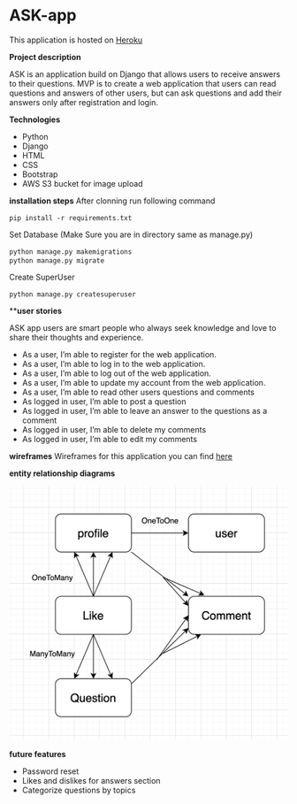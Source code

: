 # ASK-app

This application is hosted on [Heroku](https://djangoaskapp.herokuapp.com/) 


**Project description**

ASK is an application build on Django that allows users to receive answers to their questions. MVP is to create a web application that users can read questions and answers of other users, but can ask questions and add their answers only after registration and login.


**Technologies**

- Python
- Django
- HTML
- CSS
- Bootstrap
- AWS S3 bucket for image upload

**installation steps**
After clonning run following command 
```
pip install -r requirements.txt
```

Set Database (Make Sure you are in directory same as manage.py)
```
python manage.py makemigrations
python manage.py migrate
```

Create SuperUser
```
python manage.py createsuperuser
```
****user stories**

ASK app users are smart people who always seek knowledge and love to share their thoughts and experience. 

- As a user, I’m able to register for the web application.
- As a user, I’m able to log in to the web application.
- As a user, I’m able to log out of the web application.
- As a user, I’m able to update my account from the web application.
- As a user, I’m able to read other users questions and comments
- As logged in user, I’m able to post a question
- As logged in user, I’m able to leave an answer to the questions as a comment
- As logged in user, I’m able to delete my comments
- As logged in user, I’m able to edit my comments

**wireframes**
Wireframes for this application you can find [here](https://xd.adobe.com/view/b66643d1-23e2-4097-8766-f687c2cd3acd-e335/)

**entity relationship diagrams**

![Entity relationship diagrams](img/ERD.png)

**future features**

- Password reset
- Likes and dislikes for answers section
- Categorize questions by topics
